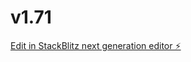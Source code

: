 # v1.71

[Edit in StackBlitz next generation editor ⚡️](https://stackblitz.com/~/github.com/seanhvaxxcheck/v1.04)
